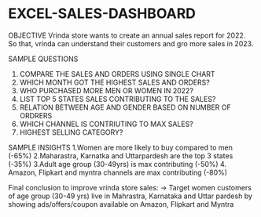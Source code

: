 # EXCEL-SALES-DASHBOARD
OBJECTIVE 
Vrinda store wants to create an annual sales report for 2022. So that, vrinda can understand their customers and gro more sales in 2023.

SAMPLE QUESTIONS
1) COMPARE THE SALES AND ORDERS USING SINGLE CHART
2) WHICH MONTH GOT THE HIGHEST SALES AND ORDERS?
3) WHO PURCHASED MORE MEN OR WOMEN IN 2022?
4) LIST TOP 5 STATES SALES CONTRIBUTING TO THE SALES?
5) RELATION BETWEEN AGE AND GENDER BASED ON NUMBER OF ORDRERS
6) WHICH CHANNEL IS CONTRIUTING TO MAX SALES?
7) HIGHEST SELLING CATEGORY?

SAMPLE INSIGHTS 
1.Women are more likely to buy compared to men (-65%)
2.Maharastra, Karnatka and Uttarpardesh are the top 3 states (-35%)
3.Adult age group (30-49yrs) is max contributing (-50%)
4. Amazon, Flipkart and myntra channels are max contributing (-80%)

Final conclusion to improve vrinda store sales:
-> Target women customers of age group (30-49 yrs) live in Mahrastra, Karnataka and Uttar pardesh by showing ads/offers/coupon available on Amazon, Flipkart and Myntra

